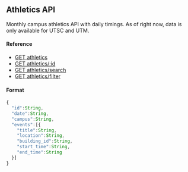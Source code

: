 ## Athletics API

Monthly campus athletics API with daily timings. As of right now, data is only available for UTSC and UTM.

#### Reference

* [GET athletics](./list.md)
* [GET athletics/:id](./show.md)
* [GET athletics/search](./search.md)
* [GET athletics/filter](./filter.md)

#### Format

```js
{
  "id":String,
  "date":String,
  "campus":String,
  "events":[{
    "title":String,
    "location":String,
    "building_id":String,
    "start_time":String,
    "end_time":String
  }]
}
```
